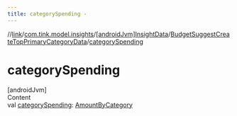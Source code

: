 ```yaml
---
title: categorySpending -
---
```

//[link](../../../index.md)/[com.tink.model.insights](../../index.md)/[[androidJvm]InsightData](../index.md)/[BudgetSuggestCreateTopPrimaryCategoryData](index.md)/[categorySpending](category-spending.md)



# categorySpending  
[androidJvm]  
Content  
val [categorySpending](category-spending.md): [AmountByCategory](../../../com.tink.model.relations/[android-jvm]-amount-by-category/index.md)  




